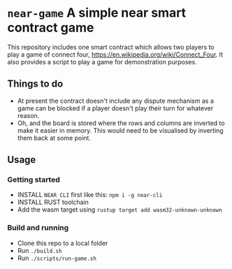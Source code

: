 # `near-game` A simple near smart contract game

This repository includes one smart contract which allows two players to play a game of connect four, 
https://en.wikipedia.org/wiki/Connect_Four.
It also provides a script to play a game for demonstration purposes.

## Things to do
- At present the contract doesn't include any dispute mechanism as a game can be blocked if a player doesn't play their turn for whatever reason.
- Oh, and the board is stored where the rows and columns are inverted to make it easier in memory.  This would need to be visualised by inverting them back at some point. 

## Usage

### Getting started

- INSTALL `NEAR CLI` first like this: `npm i -g near-cli`  
- INSTALL RUST toolchain  
- Add the wasm target using `rustup target add wasm32-unknown-unknown`

### Build and running
- Clone this repo to a local folder
- Run `./build.sh`
- Run `./scripts/run-game.sh`
